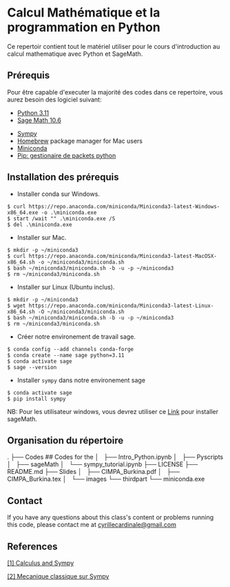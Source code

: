 # Calcul Mathématique et la programmation en Python

Ce repertoir contient tout le matériel utiliser pour le cours d'introduction au calcul mathematique avec Python et SageMath. 

## Prérequis 
Pour être capable d'executer la majorité des codes dans ce repertoire, vous aurez besoin des logiciel suivant: 

- [Python 3.11](https://www.python.org/downloads/release/python-3110/)
- [Sage Math 10.6](https://www.sagemath.org/)
* [Sympy](https://www.sympy.org/en/index.html)
* [Homebrew](https://brew.sh/) package manager for Mac users
* [Miniconda](https://www.anaconda.com/docs/getting-started/miniconda/install#quick-command-line-install)
* [Pip: gestionaire de packets python](https://pypi.org/project/pip/)

## Installation des prérequis

- Installer conda sur Windows.

```
$ curl https://repo.anaconda.com/miniconda/Miniconda3-latest-Windows-x86_64.exe -o .\miniconda.exe
$ start /wait "" .\miniconda.exe /S
$ del .\miniconda.exe

```

- Installer sur Mac.

```
$ mkdir -p ~/miniconda3
$ curl https://repo.anaconda.com/miniconda/Miniconda3-latest-MacOSX-x86_64.sh -o ~/miniconda3/miniconda.sh
$ bash ~/miniconda3/miniconda.sh -b -u -p ~/miniconda3
$ rm ~/miniconda3/miniconda.sh

```

- Installer sur Linux (Ubuntu inclus). 

```
$ mkdir -p ~/miniconda3
$ wget https://repo.anaconda.com/miniconda/Miniconda3-latest-Linux-x86_64.sh -O ~/miniconda3/miniconda.sh
$ bash ~/miniconda3/miniconda.sh -b -u -p ~/miniconda3
$ rm ~/miniconda3/miniconda.sh
```

- Créer notre environement de travail sage. 

``` 
$ conda config --add channels conda-forge 
$ conda create --name sage python=3.11 
$ conda activate sage
$ sage --version 

```

- Installer ``sympy`` dans notre environement sage

```
$ conda activate sage 
$ pip install sympy

```

NB: Pour les utilisateur windows, vous devrez utiliser ce [Link](https://www.sagemath.org/download-windows.html) pour installer sageMath. 

## Organisation du répertoire
.
├── Codes ## Codes for the 
│   ├── Intro_Python.ipynb
│   ├── Pyscripts
│   ├── sageMath
│   └── sympy_tutorial.ipynb
├── LICENSE
├── README.md
├── Slides
│   ├── CIMPA_Burkina.pdf
│   ├── CIMPA_Burkina.tex
│   └── images
└── thirdpart
    └── miniconda.exe 

## Contact
If you have any questions about this class's content or problems running this code, please contact me at [cyrillecardinale@gmail.com](mailto:cyrillecardinale@gmail.com.?subject=[GitHub]%20CART%20Lecture%20Material) 

## References
<a id="1" href="https://docs.sympy.org/latest/tutorials/intro-tutorial/calculus.html#limits">[1] Calculus and Sympy</a> 

<a id ="2" href="https://docs.sympy.org/latest/tutorials/physics/mechanics/index.html">[2] Mecanique classique sur Sympy</a>


